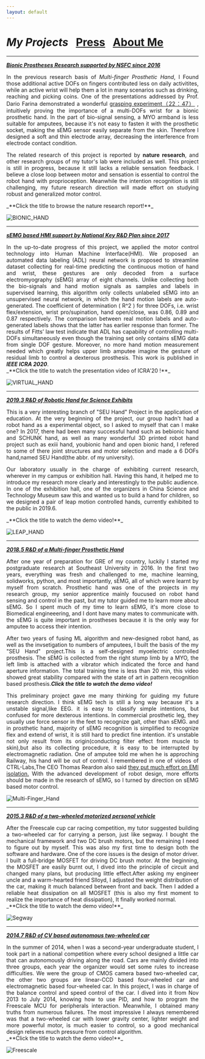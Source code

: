 ```yaml
---
layout: default
---
```


#  _**My Projects**_ &nbsp;    [Press](./press.md) &nbsp;    [About Me](./about_me.md)
* * *
[_**Bionic Prostheses Research supported by NSFC since 2016**_](https://www.nature.com/articles/d42473-019-00174-9?from=timeline&isappinstalled=0)

<div style="text-align: justify">
In the previous research basis of <i>Multi-finger Prosthetic Hand</i>, I Found those additional active DOFs on fingers contributed less on daily activitites, while an active wrist will help them a lot in many scenarios such as drinking, reaching and picking coins. One of the presentations addressed by Prof. Dario Farina demonstrated a wonderful <a href="https://www.youtube.com/watch?v=Gg7fvGNRc7g&t=1660s&pbjreload=101">grasping experiment（22：47）</a> , intuitively proving the importance of a multi-DOFs wrist for a bionic prosthetic hand. In the part of bio-signal sensing, a MYO armband is less suitable for amputees, because it's not easy to fasten it with the prosthetic socket, making the sEMG sensor easily separate from the skin. Therefore I designed a soft and thin electrode array, decreasing the interference from electrode contact condition.<br>

The related research of this project is reported by <b>nature research</b>, and other research groups of my tutor's lab were included as well. This project is still in progress, because it still lacks a reliable sensation feedback. I believe a close loop between motor and sensation is essential to control the robot hand with proprioception. Meanwhile the intention recognition is still challenging, my future research direction will made effort on studying robust and generalized motor control.
</div>_**Click the title to browse the nature research report!**_
 
![BIONIC_HAND](./picture/bionic_hand.png)


* * *
[_**sEMG based HMI support by National Key R&D Plan since 2017**_](https://www.youtube.com/watch?v=17wYUfgckbY&t=2s)

<div style="text-align: justify">
In the up-to-date progress of this project, we applied the motor control technology into Human Machine Interface(HMI). We proposed an automated data labeling (ADL) neural network is proposed to streamline dataset collecting for real-time predicting the continuous motion of hand and wrist, these gestures are only decoded from a surface electromyography (sEMG) array of eight channels. Unlike collecting both the bio-signals and hand motion signals as samples and labels in supervised learning, this algorithm only collects unlabeled sEMG into an unsupervised neural network, in which the hand motion labels are auto-generated. The coefficient of determination ( R^2 ) for three DOFs, i.e. wrist flex/extension, wrist pro/supination, hand open/close, was 0.86, 0.89 and 0.87 respectively. The comparison between real motion labels and auto-generated labels shows that the latter has earlier response than former. The results of Fitts’ law test indicate that ADL has capability of controlling multi-DOFs simultaneously even though the training set only contains sEMG data from single DOF gesture. Moreover, no more hand motion measurement needed which greatly helps upper limb amputee imagine the gesture of residual limb to control a dexterous prosthesis. This work is published in <i><b>IEEE ICRA 2020</b></i>. 
</div>_**Click the title to watch the presentation video of ICRA'20 !**_

![VIRTUAL_HAND](./picture/virtual_hand.gif)

* * *
[_**2019.3 R&D of Robotic Hand for Science Exhibits**_](https://www.youtube.com/watch?v=pGgMdULWBn0)

<div style="text-align: justify">
This is a very interesting branch of "SEU Hand" Project in the application of education. At the very beginning of the project, our group hadn't had a robot hand as a experimental object, so I asked to myself that can I make one? In 2017, there had been many successful hand such as bebionic hand and SCHUNK hand, as well as many wonderful 3D printed robot hand project such as exiii hand, youbionic hand and open bionic hand, I refered to some of there joint structures and motor selection and made a 6 DOFs hand,named SEU Hand(the abbr. of my university). <br>

Our laboratory usually in the charge of exhibiting current research, wherever in my campus or exhibition hall. Having this hand, it helped me to introduce my research more clearly and interestingly to the public audience. In one of the exhibition hall, one of the organizers in China Science and Technology Museum saw this and wanted us to build a hand for children, so we designed a pair of leap motion controlled hands, currently exhibited to the public in 2019.6. 
</div>_**Click the title to watch the demo video!**_

![LEAP_HAND](./picture/leap_hand.gif)

* * *
[_**2018.5 R&D of a Multi-finger Prosthetic Hand**_](https://www.youtube.com/watch?v=pflYb0izIks)

<div style="text-align: justify">
After one year of preparation for GRE of my country, luckily I started my postgraduate research at Southeast University in 2016. In the first two years, everything was fresh and challenged to me, machine learning, solidworks, python, and most importantly, sEMG, all of which were learnt by myself from scratch. Prosthetic hand was one of the projects in my research group, my senior apprentice mainly foucused on robot hand sensing and control in the past, but my tutor guided me to learn more about sEMG. So I spent much of my time to learn sEMG, it's more close to Biomedical engineeering, and I dont have many mates to communicate with. the sEMG is quite important in prostheses because it is the only way for amputee to access their intention.<br>

After two years of fusing ML algorithm and new-designed robot hand, as well as the invsetigation to numbers of amputees, I built the basis of the my "SEU Hand" project.This is a self-designed myoelectric controlled prosthesis. The sEMG is collected from the right stump limb by a MYO, the left limb is attached with a vibrator which indicated the force and hand aperture information. The total training time is less than 20 min, this video showed great stability compared with the state of art in pattern recognition based prosthesis.<b><i>Click the title to watch the demo video!</i></b><br>

This preliminary project gave me many thinking for guiding my future research direction. I think sEMG tech is still a long way because it's a unstable signal,like EEG. it is easy to classify simple intentions, but confused for more dexterous intentions. In commercial prosthetic leg, they usually use force sensor in the feet to recognize gait, other than sEMG. and in prosthetic hand, majority of sEMG recognition is simplified to recognize flex and extend of wrist, it is still hard to predict fine intention. it's unstable not only result from its origin(conducting filter effect from muscle to skin),but also its collecting procedure, it is easy to be interrupted by electromagnetic radiation. One of amputee told me when he is approching Railway, his hand will be out of control. I remembered in one of videos of CTRL-Labs,The CEO Thomas Reardon also said <a href="https://www.youtube.com/watch?v=3GtRhy1maxc">they put much effort on EMI isolation.</a> With the advanced development of robot design, more efforts should be made in the research of sEMG, so I turned by direction on sEMG based motor control. 
</div>
 
![Multi-Finger_Hand](./picture/Multi-Finger_Hand.gif)

* * *
[_**2015.3 R&D of a two-wheeled motorized personal vehicle**_](https://www.youtube.com/watch?v=EZ2f1EtyZls)

<div style="text-align: justify">
After the Freescale cup car racing competition, my tutor suggested building a two-wheeled car for carrying a person, just like segway. I bought the mechanical framework and two DC brush motors, but the remaining I need to figure out by myself. This was also my first time to design both the software and hardware. One of the core issues is the design of motor driver. I built a full-bridge MOSFET for driving DC brush motor. At the beginning, the MOSFET are easily burnt out, I dived into the principle of circuit and changed many plans, but producing little effect.After asking my engineer uncle and a warm-hearted friend Slloyd, I adjusted the weight distribution of the car, making it much balanced between front and back. Then I added a reliable heat dissipation on all MOSFET (this is also my first moment to realize the importance of heat dissipation), It finally worked normal.
</div>_**Click the title to watch the demo video!**_

![Segway](./picture/Segway.png)

* * *
[_**2014.7 R&D of CV based autonomous two-wheeled car**_](https://www.youtube.com/watch?v=Ga9hf_LiJlc)

<div style="text-align: justify">
In the summer of 2014, when I was a second-year undergraduate student, I took part in a national competition where every school designed a little car that can autonomously driving along the road. Cars are mainly divided into three groups, each year the organizer would set some rules to increase difficulties. We were the group of CMOS camera based two-wheeled car, the other two groups are linear-CCD based four-wheeled car and electromagnetic based four-wheeled car. In this project, I was in charge of the balance control and speed control of the car. I dived into it from Nov 2013 to July 2014, knowing how to use PID, and how to program the Freescale MCU for peripherals interaction. Meanwhile, I obtained many truths from numerous failures. The most impressive I always remembered was that a two-wheeled car with lower gravity center, lighter weight and more powerful motor, is much easier to control, so a good mechanical design relieves much pressure from control algorithm.
</div>_**Click the title to watch the demo video!**_

![Freescale](./picture/freescale.png)
